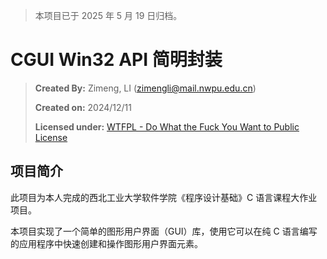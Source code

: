 >
> 本项目已于 2025 年 5 月 19 日归档。
> 

# CGUI Win32 API 简明封装

>
> **Created By:** Zimeng, LI (zimengli@mail.nwpu.edu.cn)
> 
> **Created on:** 2024/12/11
> 
> **Licensed under:** [WTFPL - Do What the Fuck You Want to Public License](https://www.wtfpl.net/about/)
> 

## 项目简介

此项目为本人完成的西北工业大学软件学院《程序设计基础》C 语言课程大作业项目。

本项目实现了一个简单的图形用户界面（GUI）库，使用它可以在纯 C 语言编写的应用程序中快速创建和操作图形用户界面元素。
